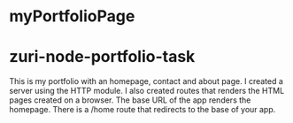 # myPortfolioPage
# zuri-node-portfolio-task
This is my portfolio with an homepage, contact and about page.  I created a server using the HTTP module.  I also created routes that renders the HTML pages created on a browser. The base URL of the app renders the homepage. There is a /home route that redirects to the base of your app.
